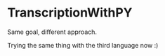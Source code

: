 # TranscriptionWithPY
Same goal, different approach.


Trying the same thing with the third language now :)
